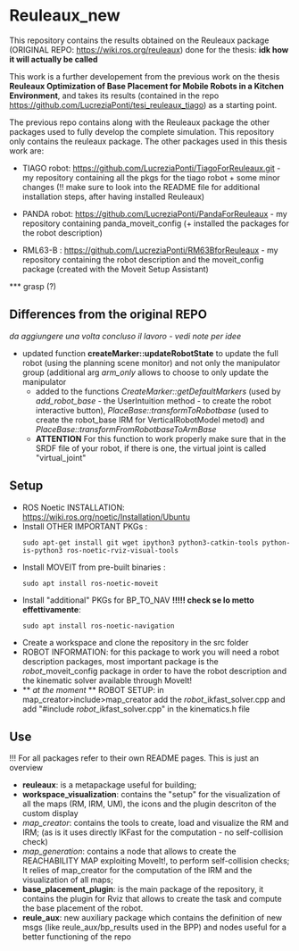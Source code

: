 # Reuleaux_new
This repository contains the results obtained on the Reuleaux package (ORIGINAL REPO: https://wiki.ros.org/reuleaux) done for the thesis:
**idk how it will actually be called**

This work is a further developement from the previous work on the thesis **Reuleaux Optimization of Base Placement for Mobile Robots in a Kitchen Environment**, and takes its results (contained in the repo https://github.com/LucreziaPonti/tesi_reuleaux_tiago) as a starting point.

The previous repo contains along with the Reuleaux package the other packages used to fully develop the complete simulation. 
This repository only contains the reuleaux package. 
The other packages used in this thesis work are:

- TIAGO robot: https://github.com/LucreziaPonti/TiagoForReuleaux.git - my repository containing all the pkgs for the tiago robot + some minor changes (!! make sure to look into the README file for additional installation steps, after having installed Reuleaux)

- PANDA robot: https://github.com/LucreziaPonti/PandaForReuleaux - my repository containing panda_moveit_config (+ installed the packages for the robot description)

- RML63-B : https://github.com/LucreziaPonti/RM63BforReuleaux - my repository containing the robot description and the moveit_config package (created with the Moveit Setup Assistant)

*** grasp (?)


## Differences from the original REPO
*da aggiungere una volta concluso il lavoro - vedi note per idee*

- updated function **createMarker::updateRobotState** to update the full robot (using the planning scene monitor) and not only the manipulator group (additional arg *arm_only* allows to choose to only update the manipulator 
    - added to the functions *CreateMarker::getDefaultMarkers* (used by *add_robot_base* - the UserIntuition method - to create the robot interactive button), *PlaceBase::transformToRobotbase* (used to create the robot_base IRM for VerticalRobotModel metod) and *PlaceBase::transformFromRobotbaseToArmBase* 
    - **ATTENTION** For this function to work properly make sure that in the SRDF file of your robot, if there is one, the virtual joint is called "virtual_joint" 

## Setup
- ROS Noetic INSTALLATION: https://wiki.ros.org/noetic/Installation/Ubuntu
- Install OTHER IMPORTANT PKGs : 
    ```
    sudo apt-get install git wget ipython3 python3-catkin-tools python-is-python3 ros-noetic-rviz-visual-tools
    ```
- Install MOVEIT from pre-built binaries :  
    ```
    sudo apt install ros-noetic-moveit
    ```
- Install "additional" PKGs for BP_TO_NAV **!!!!! check se lo metto effettivamente**:
    ```
    sudo apt install ros-noetic-navigation
    ```
- Create a workspace and clone the repository in the src folder 
- ROBOT INFORMATION: for this package to work you will need a robot description packages, most important package is the *robot*_moveit_config package in order to have the robot description and the kinematic solver available through MoveIt! 
- ** *at the moment* ** ROBOT SETUP: in map_creator>include>map_creator add the *robot*_ikfast_solver.cpp and add "#include *robot*_ikfast_solver.cpp" in the kinematics.h file 


## Use
!!! For all packages refer to their own README pages. This is just an overview
- **reuleaux**: is a metapackage useful for building;
- **workspace_visualization**: contains the "setup" for the visualization of all the maps (RM, IRM, UM), the icons and the plugin descriton of the custom display
- *map_creator*: contains the tools to create, load and visualize the RM and IRM; (as is it uses directly IKFast for the computation - no self-collision check)
- *map_generation*: contains a node that allows to create the REACHABILITY MAP exploiting MoveIt!, to perform self-collision checks; It relies of map_creator for the computation of the IRM and the visualization of all maps;
- **base_placement_plugin**: is the main package of the repository, it contains the plugin for Rviz that allows to create the task and compute the base placement of the robot. 
- **reule_aux**: new auxiliary package which contains the definition of new msgs (like reule_aux/bp_results used in the BPP) and nodes useful for a better functioning of the repo








